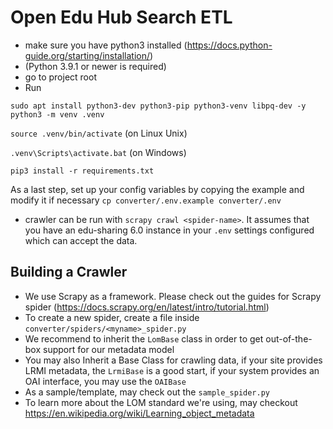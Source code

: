 # Open Edu Hub Search ETL

- make sure you have python3 installed (<https://docs.python-guide.org/starting/installation/>)
- (Python 3.9.1 or newer is required)
- go to project root
- Run
```
sudo apt install python3-dev python3-pip python3-venv libpq-dev -y
python3 -m venv .venv
```

`source .venv/bin/activate` (on Linux Unix)

`.venv\Scripts\activate.bat` (on Windows)

`pip3 install -r requirements.txt`

As a last step, set up your config variables by copying the example and modify it if necessary `cp converter/.env.example converter/.env`

- crawler can be run with `scrapy crawl <spider-name>`. It assumes that you have an edu-sharing 6.0 instance in your `.env` settings configured which can accept the data.

## Building a Crawler

- We use Scrapy as a framework. Please check out the guides for Scrapy spider (https://docs.scrapy.org/en/latest/intro/tutorial.html)
- To create a new spider, create a file inside `converter/spiders/<myname>_spider.py`
- We recommend to inherit the `LomBase` class in order to get out-of-the-box support for our metadata model
- You may also Inherit a Base Class for crawling data, if your site provides LRMI metadata, the `LrmiBase` is a good start, if your system provides an OAI interface, you may use the `OAIBase`
- As a sample/template, may check out the `sample_spider.py`
- To learn more about the LOM standard we're using, may checkout https://en.wikipedia.org/wiki/Learning_object_metadata
